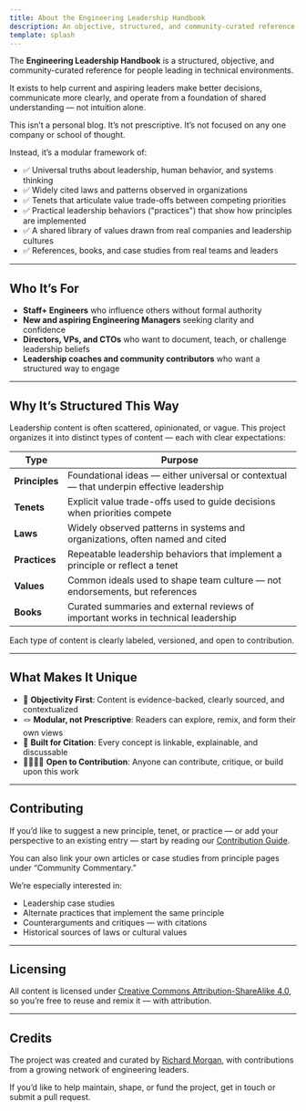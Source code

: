 ```yaml
---
title: About the Engineering Leadership Handbook
description: An objective, structured, and community-curated reference for engineering leadership at every level — from Staff+ ICs to first-time managers to seasoned VPs.
template: splash
---
```


The **Engineering Leadership Handbook** is a structured, objective, and community-curated reference for people leading in technical environments.

It exists to help current and aspiring leaders make better decisions, communicate more clearly, and operate from a foundation of shared understanding — not intuition alone.

This isn’t a personal blog. It’s not prescriptive. It’s not focused on any one company or school of thought.

Instead, it’s a modular framework of:

- ✅ Universal truths about leadership, human behavior, and systems thinking
- ✅ Widely cited laws and patterns observed in organizations
- ✅ Tenets that articulate value trade-offs between competing priorities
- ✅ Practical leadership behaviors ("practices") that show how principles are implemented
- ✅ A shared library of values drawn from real companies and leadership cultures
- ✅ References, books, and case studies from real teams and leaders

---

## Who It’s For

- **Staff+ Engineers** who influence others without formal authority
- **New and aspiring Engineering Managers** seeking clarity and confidence
- **Directors, VPs, and CTOs** who want to document, teach, or challenge leadership beliefs
- **Leadership coaches and community contributors** who want a structured way to engage

---

## Why It’s Structured This Way

Leadership content is often scattered, opinionated, or vague. This project organizes it into distinct types of content — each with clear expectations:

| Type           | Purpose                                                                                  |
| -------------- | ---------------------------------------------------------------------------------------- |
| **Principles** | Foundational ideas — either universal or contextual — that underpin effective leadership |
| **Tenets**     | Explicit value trade-offs used to guide decisions when priorities compete                |
| **Laws**       | Widely observed patterns in systems and organizations, often named and cited             |
| **Practices**  | Repeatable leadership behaviors that implement a principle or reflect a tenet            |
| **Values**     | Common ideals used to shape team culture — not endorsements, but references              |
| **Books**      | Curated summaries and external reviews of important works in technical leadership        |

Each type of content is clearly labeled, versioned, and open to contribution.

---

## What Makes It Unique

- 🧠 **Objectivity First**: Content is evidence-backed, clearly sourced, and contextualized
- 🪢 **Modular, not Prescriptive**: Readers can explore, remix, and form their own views
- 🧱 **Built for Citation**: Every concept is linkable, explainable, and discussable
- 🫱🏽‍🫲🏿 **Open to Contribution**: Anyone can contribute, critique, or build upon this work

---

## Contributing

If you’d like to suggest a new principle, tenet, or practice — or add your perspective to an existing entry — start by reading our [Contribution Guide](/contributing/).

You can also link your own articles or case studies from principle pages under “Community Commentary.”

We’re especially interested in:

- Leadership case studies
- Alternate practices that implement the same principle
- Counterarguments and critiques — with citations
- Historical sources of laws or cultural values

---

## Licensing

All content is licensed under [Creative Commons Attribution-ShareAlike 4.0](https://creativecommons.org/licenses/by-sa/4.0/), so you’re free to reuse and remix it — with attribution.

---

## Credits

The project was created and curated by <a href="https://richardmorgan.com" target="_blank">Richard Morgan</a>, with contributions from a growing network of engineering leaders.

If you’d like to help maintain, shape, or fund the project, get in touch or submit a pull request.
